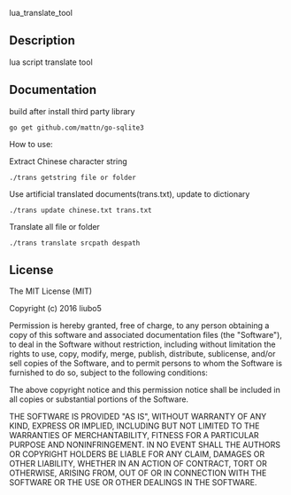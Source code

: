 lua_translate_tool

Description
-----------

lua script translate tool
    
Documentation
-------------

build after install third party library
 
    go get github.com/mattn/go-sqlite3
    
How to use:

Extract Chinese character string
 
    ./trans getstring file or folder
	
Use artificial translated documents(trans.txt), update to dictionary
 
    ./trans update chinese.txt trans.txt
	
Translate all file or folder
 
    ./trans translate srcpath despath

License
-------------

The MIT License (MIT)

Copyright (c) 2016 liubo5

Permission is hereby granted, free of charge, to any person obtaining a copy
of this software and associated documentation files (the "Software"), to deal
in the Software without restriction, including without limitation the rights
to use, copy, modify, merge, publish, distribute, sublicense, and/or sell
copies of the Software, and to permit persons to whom the Software is
furnished to do so, subject to the following conditions:

The above copyright notice and this permission notice shall be included in all
copies or substantial portions of the Software.

THE SOFTWARE IS PROVIDED "AS IS", WITHOUT WARRANTY OF ANY KIND, EXPRESS OR
IMPLIED, INCLUDING BUT NOT LIMITED TO THE WARRANTIES OF MERCHANTABILITY,
FITNESS FOR A PARTICULAR PURPOSE AND NONINFRINGEMENT. IN NO EVENT SHALL THE
AUTHORS OR COPYRIGHT HOLDERS BE LIABLE FOR ANY CLAIM, DAMAGES OR OTHER
LIABILITY, WHETHER IN AN ACTION OF CONTRACT, TORT OR OTHERWISE, ARISING FROM,
OUT OF OR IN CONNECTION WITH THE SOFTWARE OR THE USE OR OTHER DEALINGS IN THE
SOFTWARE.
